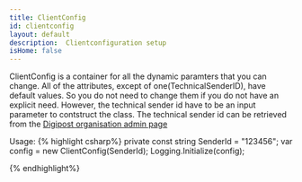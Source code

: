 ```yaml
---
title: ClientConfig
id: clientconfig
layout: default
description:  Clientconfiguration setup
isHome: false
---
```


ClientConfig is a container for all the dynamic paramters that you can change. All of the attributes, except of one(TechnicalSenderID), have default values. So you do not need to change them if you do not have an explicit need. However, the technical sender id have to be an input parameter to contstruct the class. The technical sender id can be retrieved from the [Digipost organisation admin page](https://www.digipost.no/app/post#/org/config/detaljer) 

Usage:
{% highlight csharp%}
private const string SenderId = "123456"; 
var config = new ClientConfig(SenderId);
Logging.Initialize(config);

{% endhighlight%}